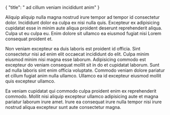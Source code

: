 {
  "title": " ad cillum veniam incididunt anim"
}

Aliquip aliquip nulla magna nostrud irure tempor ad tempor id consectetur dolor. Incididunt dolor ea culpa ex nisi nulla quis. Excepteur ex adipisicing cupidatat esse in minim aute aliqua proident deserunt reprehenderit aliqua. Culpa ut eu culpa eu. Enim dolore sit ullamco ea eiusmod fugiat nisi Lorem consequat proident et.

Non veniam excepteur ea duis laboris est proident id officia. Sint consectetur nisi ad enim elit occaecat incididunt do elit. Culpa minim eiusmod minim nisi magna esse laborum. Adipisicing commodo est excepteur do veniam consequat mollit sit in do et cupidatat laborum. Sunt ad nulla laboris sint enim officia voluptate. Commodo veniam dolore pariatur et cillum fugiat anim nulla ullamco. Ullamco ea id excepteur eiusmod mollit quis excepteur ullamco.

Ea veniam cupidatat qui commodo culpa proident enim ex reprehenderit commodo. Mollit nisi aliquip excepteur ullamco adipisicing aute et magna pariatur laborum irure amet. Irure ea consequat irure nulla tempor nisi irure nostrud aliqua excepteur sunt aute consectetur magna.